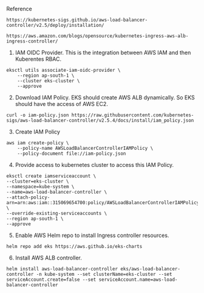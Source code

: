Reference
```
https://kubernetes-sigs.github.io/aws-load-balancer-controller/v2.5/deploy/installation/
```
```
https://aws.amazon.com/blogs/opensource/kubernetes-ingress-aws-alb-ingress-controller/
```

1. IAM OIDC Provider. This is the integration between AWS IAM and then Kuberentes RBAC.
```
eksctl utils associate-iam-oidc-provider \
    --region ap-south-1 \
    --cluster eks-cluster \
    --approve
```
2. Download IAM Policy. EKS should create AWS ALB dynamically. So EKS should have the access of AWS EC2.

```
curl -o iam-policy.json https://raw.githubusercontent.com/kubernetes-sigs/aws-load-balancer-controller/v2.5.4/docs/install/iam_policy.json
```
3. Create IAM Policy

```
aws iam create-policy \
    --policy-name AWSLoadBalancerControllerIAMPolicy \
    --policy-document file://iam-policy.json
```
4. Provide access to kubernetes cluster to access this IAM Policy.
```
eksctl create iamserviceaccount \
--cluster=eks-cluster \
--namespace=kube-system \
--name=aws-load-balancer-controller \
--attach-policy-arn=arn:aws:iam::315069654700:policy/AWSLoadBalancerControllerIAMPolicy \
--override-existing-serviceaccounts \
--region ap-south-1 \
--approve
```
5. Enable AWS Helm repo to install Ingress controller resources.
```
helm repo add eks https://aws.github.io/eks-charts
```
6. Install AWS ALB controller.
```
helm install aws-load-balancer-controller eks/aws-load-balancer-controller -n kube-system --set clusterName=eks-cluster --set serviceAccount.create=false --set serviceAccount.name=aws-load-balancer-controller
```